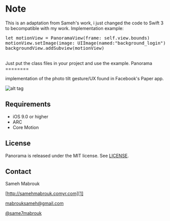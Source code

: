 Note
========

This is an adaptation from Sameh's work, i just changed the code to Swift 3 to becompatible with my work.
Implementation example:<br>
<pre>
let motionView = PanoramaView(frame: self.view.bounds)
motionView.setImage(image: UIImage(named:"background_login")!)
backgroundView.addSubview(motionView)
</pre>
<br>
Just put the class files in your project and use the example.
Panorama
========

implementation of the photo tilt gesture/UX found in Facebook's Paper app.

![alt tag](http://s3.jt.io/tilt.gif)


Requirements
----------
* iOS 9.0 or higher
* ARC
* Core Motion

## License
Panorama is released under the MIT license. See
[LICENSE](https://github.com/iSame7/Panorama/blob/master/LICENSE).

Contact
----------

Sameh Mabrouk
  
[http://samehmabrouk.comyr.com][1]

[mabrouksameh@gmail.com][2]

[@same7mabrouk][3] 

  [1]: http://samehmabrouk.comyr.com
  [2]: mailto:mabrouksameh@gmail.com
  [3]: http://twitter.com/same7mabrouk

